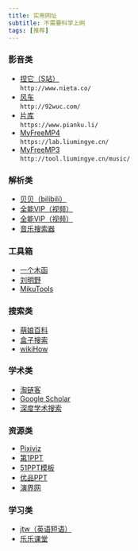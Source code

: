 ```yaml
---
title: 实用网址
subtitle: 不需要科学上网
tags: [推荐]
---
```


### 影音类
+ [捏它（S站）](http://www.nieta.co/)    
`http://www.nieta.co/`
+ [风车](http://92wuc.com/)    
`http://92wuc.com/`
+ [片库](https://www.pianku.li/)    
`https://www.pianku.li/`
+ [MyFreeMP4](https://lab.liumingye.cn/)    
`https://lab.liumingye.cn/`
+ [MyFreeMP3](http://tool.liumingye.cn/music/)    
`http://tool.liumingye.cn/music/`
  
  
### 解析类
+ [贝贝（bilibili）](https://xbeibeix.com/api/bilibili)
+ [全能VIP（视频）](http://tool.yijingying.com/video/)
+ [全能VIP（视频）](http://tool.liumingye.cn/video/)
+ [音乐搜索器](http://www.guqiankun.com/tools/music/)


### 工具箱
+ [一个木函](https://web.woobx.cn/)
+ [刘明野](http://tool.liumingye.cn/)
+ [MikuTools](http://tool.liumingye.cn/)


### 搜索类
+ [萌娘百科](https://zh.moegirl.org.cn/)
+ [盒子搜索](http://so.ooopn.com/)
+ [wikiHow](https://zh.wikihow.com/)


### 学术类
+ [淘链客](https://toplinks.cc/)
+ [Google Scholar](https://sc.panda321.com/)
+ [深度学术搜索](https://www.mksa.top/index.html)


### 资源类
+ [Pixiviz](https://pixiviz.pwp.app/)
+ [第1PPT](http://www.1ppt.com/)
+ [51PPT模板](http://www.51pptmoban.com/ppt/)
+ [优品PPT](https://www.ypppt.com/)
+ [演界网](http://www.yanj.cn/)


### 学习类
+ [jtw（英语短语）](http://www.just-the-word.com/)
+ [乐乐课堂](http://www.leleketang.com/let3/)
